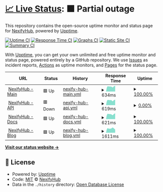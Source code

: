 # [📈 Live Status](https://status.nexifyhub.com): <!--live status--> **🟧 Partial outage**

This repository contains the open-source uptime monitor and status page for [NexifyHub](https://nexifyhub.com), powered by [Upptime](https://github.com/upptime/upptime).

[![Uptime CI](https://github.com/NexifyHub/Status/workflows/Uptime%20CI/badge.svg)](https://github.com/NexifyHub/Status/actions?query=workflow%3A%22Uptime+CI%22)
[![Response Time CI](https://github.com/NexifyHub/Status/workflows/Response%20Time%20CI/badge.svg)](https://github.com/NexifyHub/Status/actions?query=workflow%3A%22Response+Time+CI%22)
[![Graphs CI](https://github.com/NexifyHub/Status/workflows/Graphs%20CI/badge.svg)](https://github.com/NexifyHub/Status/actions?query=workflow%3A%22Graphs+CI%22)
[![Static Site CI](https://github.com/NexifyHub/Status/workflows/Static%20Site%20CI/badge.svg)](https://github.com/NexifyHub/Status/actions?query=workflow%3A%22Static+Site+CI%22)
[![Summary CI](https://github.com/NexifyHub/Status/workflows/Summary%20CI/badge.svg)](https://github.com/NexifyHub/Status/actions?query=workflow%3A%22Summary+CI%22)

With [Upptime](https://upptime.js.org), you can get your own unlimited and free uptime monitor and status page, powered entirely by a GitHub repository. We use [Issues](https://github.com/NexifyHub/Status/issues) as incident reports, [Actions](https://github.com/NexifyHub/Status/actions) as uptime monitors, and [Pages](https://status.nexifyhub.com) for the status page.

<!--start: status pages-->
<!-- This summary is generated by Upptime (https://github.com/upptime/upptime) -->
<!-- Do not edit this manually, your changes will be overwritten -->
<!-- prettier-ignore -->
| URL | Status | History | Response Time | Uptime |
| --- | ------ | ------- | ------------- | ------ |
| <img alt="" src="https://icons.duckduckgo.com/ip3/nexifyhub.com.ico" height="13"> [NexifyHub - Main](https://nexifyhub.com) | 🟩 Up | [nexify-hub-main.yml](https://github.com/NexifyHub/Status/commits/HEAD/history/nexify-hub-main.yml) | <details><summary><img alt="Response time graph" src="./graphs/nexify-hub-main/response-time-week.png" height="20"> 634ms</summary><br><a href="https://status.nexifyhub.com/history/nexify-hub-main"><img alt="Response time 622" src="https://img.shields.io/endpoint?url=https%3A%2F%2Fraw.githubusercontent.com%2FNexifyHub%2FStatus%2FHEAD%2Fapi%2Fnexify-hub-main%2Fresponse-time.json"></a><br><a href="https://status.nexifyhub.com/history/nexify-hub-main"><img alt="24-hour response time 535" src="https://img.shields.io/endpoint?url=https%3A%2F%2Fraw.githubusercontent.com%2FNexifyHub%2FStatus%2FHEAD%2Fapi%2Fnexify-hub-main%2Fresponse-time-day.json"></a><br><a href="https://status.nexifyhub.com/history/nexify-hub-main"><img alt="7-day response time 634" src="https://img.shields.io/endpoint?url=https%3A%2F%2Fraw.githubusercontent.com%2FNexifyHub%2FStatus%2FHEAD%2Fapi%2Fnexify-hub-main%2Fresponse-time-week.json"></a><br><a href="https://status.nexifyhub.com/history/nexify-hub-main"><img alt="30-day response time 624" src="https://img.shields.io/endpoint?url=https%3A%2F%2Fraw.githubusercontent.com%2FNexifyHub%2FStatus%2FHEAD%2Fapi%2Fnexify-hub-main%2Fresponse-time-month.json"></a><br><a href="https://status.nexifyhub.com/history/nexify-hub-main"><img alt="1-year response time 622" src="https://img.shields.io/endpoint?url=https%3A%2F%2Fraw.githubusercontent.com%2FNexifyHub%2FStatus%2FHEAD%2Fapi%2Fnexify-hub-main%2Fresponse-time-year.json"></a></details> | <details><summary><a href="https://status.nexifyhub.com/history/nexify-hub-main">100.00%</a></summary><a href="https://status.nexifyhub.com/history/nexify-hub-main"><img alt="All-time uptime 99.90%" src="https://img.shields.io/endpoint?url=https%3A%2F%2Fraw.githubusercontent.com%2FNexifyHub%2FStatus%2FHEAD%2Fapi%2Fnexify-hub-main%2Fuptime.json"></a><br><a href="https://status.nexifyhub.com/history/nexify-hub-main"><img alt="24-hour uptime 100.00%" src="https://img.shields.io/endpoint?url=https%3A%2F%2Fraw.githubusercontent.com%2FNexifyHub%2FStatus%2FHEAD%2Fapi%2Fnexify-hub-main%2Fuptime-day.json"></a><br><a href="https://status.nexifyhub.com/history/nexify-hub-main"><img alt="7-day uptime 100.00%" src="https://img.shields.io/endpoint?url=https%3A%2F%2Fraw.githubusercontent.com%2FNexifyHub%2FStatus%2FHEAD%2Fapi%2Fnexify-hub-main%2Fuptime-week.json"></a><br><a href="https://status.nexifyhub.com/history/nexify-hub-main"><img alt="30-day uptime 99.85%" src="https://img.shields.io/endpoint?url=https%3A%2F%2Fraw.githubusercontent.com%2FNexifyHub%2FStatus%2FHEAD%2Fapi%2Fnexify-hub-main%2Fuptime-month.json"></a><br><a href="https://status.nexifyhub.com/history/nexify-hub-main"><img alt="1-year uptime 99.90%" src="https://img.shields.io/endpoint?url=https%3A%2F%2Fraw.githubusercontent.com%2FNexifyHub%2FStatus%2FHEAD%2Fapi%2Fnexify-hub-main%2Fuptime-year.json"></a></details>
| <img alt="" src="https://icons.duckduckgo.com/ip3/api.nexifyhub.com.ico" height="13"> [NexifyHub - API](https://api.nexifyhub.com/_health) | 🟥 Down | [nexify-hub-api.yml](https://github.com/NexifyHub/Status/commits/HEAD/history/nexify-hub-api.yml) | <details><summary><img alt="Response time graph" src="./graphs/nexify-hub-api/response-time-week.png" height="20"> 619ms</summary><br><a href="https://status.nexifyhub.com/history/nexify-hub-api"><img alt="Response time 625" src="https://img.shields.io/endpoint?url=https%3A%2F%2Fraw.githubusercontent.com%2FNexifyHub%2FStatus%2FHEAD%2Fapi%2Fnexify-hub-api%2Fresponse-time.json"></a><br><a href="https://status.nexifyhub.com/history/nexify-hub-api"><img alt="24-hour response time 508" src="https://img.shields.io/endpoint?url=https%3A%2F%2Fraw.githubusercontent.com%2FNexifyHub%2FStatus%2FHEAD%2Fapi%2Fnexify-hub-api%2Fresponse-time-day.json"></a><br><a href="https://status.nexifyhub.com/history/nexify-hub-api"><img alt="7-day response time 619" src="https://img.shields.io/endpoint?url=https%3A%2F%2Fraw.githubusercontent.com%2FNexifyHub%2FStatus%2FHEAD%2Fapi%2Fnexify-hub-api%2Fresponse-time-week.json"></a><br><a href="https://status.nexifyhub.com/history/nexify-hub-api"><img alt="30-day response time 622" src="https://img.shields.io/endpoint?url=https%3A%2F%2Fraw.githubusercontent.com%2FNexifyHub%2FStatus%2FHEAD%2Fapi%2Fnexify-hub-api%2Fresponse-time-month.json"></a><br><a href="https://status.nexifyhub.com/history/nexify-hub-api"><img alt="1-year response time 625" src="https://img.shields.io/endpoint?url=https%3A%2F%2Fraw.githubusercontent.com%2FNexifyHub%2FStatus%2FHEAD%2Fapi%2Fnexify-hub-api%2Fresponse-time-year.json"></a></details> | <details><summary><a href="https://status.nexifyhub.com/history/nexify-hub-api">0.00%</a></summary><a href="https://status.nexifyhub.com/history/nexify-hub-api"><img alt="All-time uptime 66.52%" src="https://img.shields.io/endpoint?url=https%3A%2F%2Fraw.githubusercontent.com%2FNexifyHub%2FStatus%2FHEAD%2Fapi%2Fnexify-hub-api%2Fuptime.json"></a><br><a href="https://status.nexifyhub.com/history/nexify-hub-api"><img alt="24-hour uptime 0.00%" src="https://img.shields.io/endpoint?url=https%3A%2F%2Fraw.githubusercontent.com%2FNexifyHub%2FStatus%2FHEAD%2Fapi%2Fnexify-hub-api%2Fuptime-day.json"></a><br><a href="https://status.nexifyhub.com/history/nexify-hub-api"><img alt="7-day uptime 0.00%" src="https://img.shields.io/endpoint?url=https%3A%2F%2Fraw.githubusercontent.com%2FNexifyHub%2FStatus%2FHEAD%2Fapi%2Fnexify-hub-api%2Fuptime-week.json"></a><br><a href="https://status.nexifyhub.com/history/nexify-hub-api"><img alt="30-day uptime 55.29%" src="https://img.shields.io/endpoint?url=https%3A%2F%2Fraw.githubusercontent.com%2FNexifyHub%2FStatus%2FHEAD%2Fapi%2Fnexify-hub-api%2Fuptime-month.json"></a><br><a href="https://status.nexifyhub.com/history/nexify-hub-api"><img alt="1-year uptime 66.52%" src="https://img.shields.io/endpoint?url=https%3A%2F%2Fraw.githubusercontent.com%2FNexifyHub%2FStatus%2FHEAD%2Fapi%2Fnexify-hub-api%2Fuptime-year.json"></a></details>
| <img alt="" src="https://icons.duckduckgo.com/ip3/docs.nexifyhub.com.ico" height="13"> [NexifyHub - Docs](https://docs.nexifyhub.com) | 🟩 Up | [nexify-hub-docs.yml](https://github.com/NexifyHub/Status/commits/HEAD/history/nexify-hub-docs.yml) | <details><summary><img alt="Response time graph" src="./graphs/nexify-hub-docs/response-time-week.png" height="20"> 621ms</summary><br><a href="https://status.nexifyhub.com/history/nexify-hub-docs"><img alt="Response time 709" src="https://img.shields.io/endpoint?url=https%3A%2F%2Fraw.githubusercontent.com%2FNexifyHub%2FStatus%2FHEAD%2Fapi%2Fnexify-hub-docs%2Fresponse-time.json"></a><br><a href="https://status.nexifyhub.com/history/nexify-hub-docs"><img alt="24-hour response time 504" src="https://img.shields.io/endpoint?url=https%3A%2F%2Fraw.githubusercontent.com%2FNexifyHub%2FStatus%2FHEAD%2Fapi%2Fnexify-hub-docs%2Fresponse-time-day.json"></a><br><a href="https://status.nexifyhub.com/history/nexify-hub-docs"><img alt="7-day response time 621" src="https://img.shields.io/endpoint?url=https%3A%2F%2Fraw.githubusercontent.com%2FNexifyHub%2FStatus%2FHEAD%2Fapi%2Fnexify-hub-docs%2Fresponse-time-week.json"></a><br><a href="https://status.nexifyhub.com/history/nexify-hub-docs"><img alt="30-day response time 696" src="https://img.shields.io/endpoint?url=https%3A%2F%2Fraw.githubusercontent.com%2FNexifyHub%2FStatus%2FHEAD%2Fapi%2Fnexify-hub-docs%2Fresponse-time-month.json"></a><br><a href="https://status.nexifyhub.com/history/nexify-hub-docs"><img alt="1-year response time 709" src="https://img.shields.io/endpoint?url=https%3A%2F%2Fraw.githubusercontent.com%2FNexifyHub%2FStatus%2FHEAD%2Fapi%2Fnexify-hub-docs%2Fresponse-time-year.json"></a></details> | <details><summary><a href="https://status.nexifyhub.com/history/nexify-hub-docs">100.00%</a></summary><a href="https://status.nexifyhub.com/history/nexify-hub-docs"><img alt="All-time uptime 95.06%" src="https://img.shields.io/endpoint?url=https%3A%2F%2Fraw.githubusercontent.com%2FNexifyHub%2FStatus%2FHEAD%2Fapi%2Fnexify-hub-docs%2Fuptime.json"></a><br><a href="https://status.nexifyhub.com/history/nexify-hub-docs"><img alt="24-hour uptime 100.00%" src="https://img.shields.io/endpoint?url=https%3A%2F%2Fraw.githubusercontent.com%2FNexifyHub%2FStatus%2FHEAD%2Fapi%2Fnexify-hub-docs%2Fuptime-day.json"></a><br><a href="https://status.nexifyhub.com/history/nexify-hub-docs"><img alt="7-day uptime 100.00%" src="https://img.shields.io/endpoint?url=https%3A%2F%2Fraw.githubusercontent.com%2FNexifyHub%2FStatus%2FHEAD%2Fapi%2Fnexify-hub-docs%2Fuptime-week.json"></a><br><a href="https://status.nexifyhub.com/history/nexify-hub-docs"><img alt="30-day uptime 92.64%" src="https://img.shields.io/endpoint?url=https%3A%2F%2Fraw.githubusercontent.com%2FNexifyHub%2FStatus%2FHEAD%2Fapi%2Fnexify-hub-docs%2Fuptime-month.json"></a><br><a href="https://status.nexifyhub.com/history/nexify-hub-docs"><img alt="1-year uptime 95.06%" src="https://img.shields.io/endpoint?url=https%3A%2F%2Fraw.githubusercontent.com%2FNexifyHub%2FStatus%2FHEAD%2Fapi%2Fnexify-hub-docs%2Fuptime-year.json"></a></details>
| <img alt="" src="https://icons.duckduckgo.com/ip3/blog.nexifyhub.com.ico" height="13"> [NexifyHub - Blog](https://blog.nexifyhub.com) | 🟩 Up | [nexify-hub-blog.yml](https://github.com/NexifyHub/Status/commits/HEAD/history/nexify-hub-blog.yml) | <details><summary><img alt="Response time graph" src="./graphs/nexify-hub-blog/response-time-week.png" height="20"> 1611ms</summary><br><a href="https://status.nexifyhub.com/history/nexify-hub-blog"><img alt="Response time 1741" src="https://img.shields.io/endpoint?url=https%3A%2F%2Fraw.githubusercontent.com%2FNexifyHub%2FStatus%2FHEAD%2Fapi%2Fnexify-hub-blog%2Fresponse-time.json"></a><br><a href="https://status.nexifyhub.com/history/nexify-hub-blog"><img alt="24-hour response time 1139" src="https://img.shields.io/endpoint?url=https%3A%2F%2Fraw.githubusercontent.com%2FNexifyHub%2FStatus%2FHEAD%2Fapi%2Fnexify-hub-blog%2Fresponse-time-day.json"></a><br><a href="https://status.nexifyhub.com/history/nexify-hub-blog"><img alt="7-day response time 1611" src="https://img.shields.io/endpoint?url=https%3A%2F%2Fraw.githubusercontent.com%2FNexifyHub%2FStatus%2FHEAD%2Fapi%2Fnexify-hub-blog%2Fresponse-time-week.json"></a><br><a href="https://status.nexifyhub.com/history/nexify-hub-blog"><img alt="30-day response time 1741" src="https://img.shields.io/endpoint?url=https%3A%2F%2Fraw.githubusercontent.com%2FNexifyHub%2FStatus%2FHEAD%2Fapi%2Fnexify-hub-blog%2Fresponse-time-month.json"></a><br><a href="https://status.nexifyhub.com/history/nexify-hub-blog"><img alt="1-year response time 1741" src="https://img.shields.io/endpoint?url=https%3A%2F%2Fraw.githubusercontent.com%2FNexifyHub%2FStatus%2FHEAD%2Fapi%2Fnexify-hub-blog%2Fresponse-time-year.json"></a></details> | <details><summary><a href="https://status.nexifyhub.com/history/nexify-hub-blog">100.00%</a></summary><a href="https://status.nexifyhub.com/history/nexify-hub-blog"><img alt="All-time uptime 99.82%" src="https://img.shields.io/endpoint?url=https%3A%2F%2Fraw.githubusercontent.com%2FNexifyHub%2FStatus%2FHEAD%2Fapi%2Fnexify-hub-blog%2Fuptime.json"></a><br><a href="https://status.nexifyhub.com/history/nexify-hub-blog"><img alt="24-hour uptime 100.00%" src="https://img.shields.io/endpoint?url=https%3A%2F%2Fraw.githubusercontent.com%2FNexifyHub%2FStatus%2FHEAD%2Fapi%2Fnexify-hub-blog%2Fuptime-day.json"></a><br><a href="https://status.nexifyhub.com/history/nexify-hub-blog"><img alt="7-day uptime 100.00%" src="https://img.shields.io/endpoint?url=https%3A%2F%2Fraw.githubusercontent.com%2FNexifyHub%2FStatus%2FHEAD%2Fapi%2Fnexify-hub-blog%2Fuptime-week.json"></a><br><a href="https://status.nexifyhub.com/history/nexify-hub-blog"><img alt="30-day uptime 99.82%" src="https://img.shields.io/endpoint?url=https%3A%2F%2Fraw.githubusercontent.com%2FNexifyHub%2FStatus%2FHEAD%2Fapi%2Fnexify-hub-blog%2Fuptime-month.json"></a><br><a href="https://status.nexifyhub.com/history/nexify-hub-blog"><img alt="1-year uptime 99.82%" src="https://img.shields.io/endpoint?url=https%3A%2F%2Fraw.githubusercontent.com%2FNexifyHub%2FStatus%2FHEAD%2Fapi%2Fnexify-hub-blog%2Fuptime-year.json"></a></details>

<!--end: status pages-->

[**Visit our status website →**](https://status.nexifyhub.com)

## 📄 License

- Powered by: [Upptime](https://github.com/upptime/upptime)
- Code: [MIT](./LICENSE) © [NexifyHub](https://nexifyhub.com)
- Data in the `./history` directory: [Open Database License](https://opendatacommons.org/licenses/odbl/1-0/)
